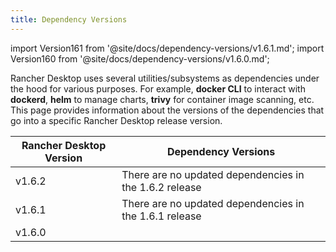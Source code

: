 ```yaml
---
title: Dependency Versions
---
```


import Version161 from '@site/docs/dependency-versions/v1.6.1.md';
import Version160 from '@site/docs/dependency-versions/v1.6.0.md';

Rancher Desktop uses several utilities/subsystems as dependencies under the hood for various purposes. For example, **docker CLI** to interact with **dockerd**, **helm** to manage charts, **trivy** for container image scanning, etc. This page provides information about the versions of the dependencies that go into a specific Rancher Desktop release version.

| Rancher Desktop Version | Dependency Versions |
| ------------- | ---------------- |
| v1.6.2 | There are no updated dependencies in the 1.6.2 release |
| v1.6.1 | There are no updated dependencies in the 1.6.1 release |
| v1.6.0 | <Version160 /> |
